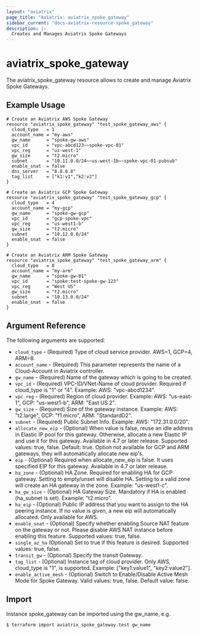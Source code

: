 ```yaml
---
layout: "aviatrix"
page_title: "Aviatrix: aviatrix_spoke_gateway"
sidebar_current: "docs-aviatrix-resource-spoke_gateway"
description: |-
  Creates and Manages Aviatrix Spoke Gateways
---
```


# aviatrix_spoke_gateway

The aviatrix_spoke_gateway resource allows to create and manage Aviatrix Spoke Gateways.

## Example Usage

```hcl
# Create an Aviatrix AWS Spoke Gateway
resource "aviatrix_spoke_gateway" "test_spoke_gateway_aws" {
  cloud_type   = 1
  account_name = "my-aws"
  gw_name      = "spoke-gw-aws"
  vpc_id       = "vpc-abcd123~~spoke-vpc-01"
  vpc_reg      = "us-west-1"
  gw_size      = "t2.micro"
  subnet       = "10.11.0.0/24~~us-west-1b~~spoke-vpc-01-pubsub"
  enable_snat  = false
  dns_server   = "8.8.8.8"
  tag_list     = ["k1:v1","k2:v2"]
}

# Create an Aviatrix GCP Spoke Gateway
resource "aviatrix_spoke_gateway" "test_spoke_gateway_gcp" {
  cloud_type   = 4
  account_name = "my-gcp"
  gw_name      = "spoke-gw-gcp"
  vpc_id       = "gcp-spoke-vpc"
  vpc_reg      = "us-west1-b"
  gw_size      = "t2.micro"
  subnet       = "10.12.0.0/24"
  enable_snat  = false
}

# Create an Aviatrix ARM Spoke Gateway
resource "aviatrix_spoke_gateway" "test_spoke_gateway_arm" {
  cloud_type   = 8
  account_name = "my-arm"
  gw_name      = "spoke-gw-01"
  vpc_id       = "spoke:test-spoke-gw-123"
  vpc_reg      = "West US"
  gw_size      = "t2.micro"
  subnet       = "10.13.0.0/24"
  enable_snat  = false
}
```

## Argument Reference

The following arguments are supported:

* `cloud_type` - (Required) Type of cloud service provider. AWS=1, GCP=4, ARM=8.
* `account_name` - (Required) This parameter represents the name of a Cloud-Account in Aviatrix controller.
* `gw_name` - (Required) Name of the gateway which is going to be created.
* `vpc_id` - (Required) VPC-ID/VNet-Name of cloud provider. Required if cloud_type is "1" or "4". Example: AWS: "vpc-abcd1234". 
* `vpc_reg` - (Required) Region of cloud provider. Example: AWS: "us-east-1", GCP: "us-west1-b", ARM: "East US 2".
* `gw_size` - (Required) Size of the gateway instance. Example: AWS: "t2.large", GCP: "f1.micro", ARM: "StandardD2".
* `subnet` - (Required) Public Subnet Info. Example: AWS: "172.31.0.0/20".
* `allocate_new_eip` - (Optional) When value is false, reuse an idle address in Elastic IP pool for this gateway. Otherwise, allocate a new Elastic IP and use it for this gateway. Available in 4.7 or later release. Supported values: true, false. Default: true. Option not available for GCP and ARM gateways, they will automatically allocate new eip's.
* `eip` - (Optional) Required when allocate_new_eip is false. It uses specified EIP for this gateway. Available in 4.7 or later release.
* `ha_zone` - (Optional) HA Zone. Required for enabling HA for GCP gateway. Setting to empty/unset will disable HA. Setting to a valid zone will create an HA gateway in the zone. Example: "us-west1-c".
* `ha_gw_size` - (Optional) HA Gateway Size. Mandatory if HA is enabled (ha_subnet is set). Example: "t2.micro".
* `ha_eip` - (Optional) Public IP address that you want to assign to the HA peering instance. If no value is given, a new eip will automatically allocated. Only available for AWS.
* `enable_snat` - (Optional) Specify whether enabling Source NAT feature on the gateway or not. Please disable AWS NAT instance before enabling this feature. Supported values: true, false.
* `single_az_ha` (Optional) Set to true if this feature is desired. Supported values: true, false.
* `transit_gw` - (Optional) Specify the transit Gateway.
* `tag_list` - (Optional) Instance tag of cloud provider. Only AWS, cloud_type is "1", is supported. Example: ["key1:value1", "key2:value2"]. 
* `enable_active_mesh` - (Optional) Switch to Enable/Disable Active Mesh Mode for Spoke Gateway. Valid values: true, false. Default value: false.

## Import

Instance spoke_gateway can be imported using the gw_name, e.g.

```
$ terraform import aviatrix_spoke_gateway.test gw_name
```
